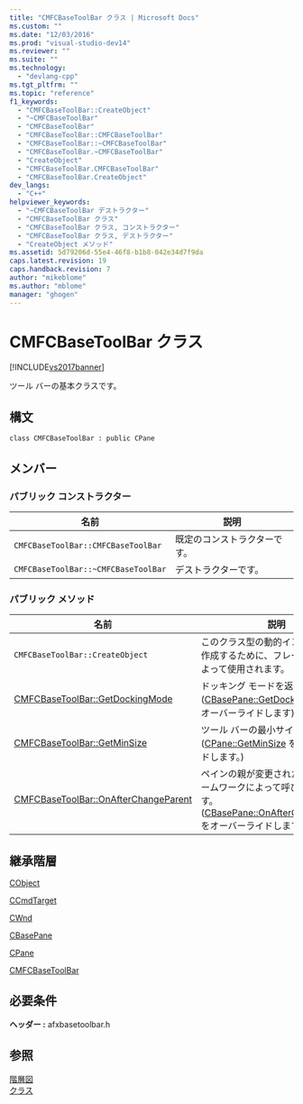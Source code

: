 ```yaml
---
title: "CMFCBaseToolBar クラス | Microsoft Docs"
ms.custom: ""
ms.date: "12/03/2016"
ms.prod: "visual-studio-dev14"
ms.reviewer: ""
ms.suite: ""
ms.technology: 
  - "devlang-cpp"
ms.tgt_pltfrm: ""
ms.topic: "reference"
f1_keywords: 
  - "CMFCBaseToolBar::CreateObject"
  - "~CMFCBaseToolBar"
  - "CMFCBaseToolBar"
  - "CMFCBaseToolBar::CMFCBaseToolBar"
  - "CMFCBaseToolBar::~CMFCBaseToolBar"
  - "CMFCBaseToolBar.~CMFCBaseToolBar"
  - "CreateObject"
  - "CMFCBaseToolBar.CMFCBaseToolBar"
  - "CMFCBaseToolBar.CreateObject"
dev_langs: 
  - "C++"
helpviewer_keywords: 
  - "~CMFCBaseToolBar デストラクター"
  - "CMFCBaseToolBar クラス"
  - "CMFCBaseToolBar クラス, コンストラクター"
  - "CMFCBaseToolBar クラス, デストラクター"
  - "CreateObject メソッド"
ms.assetid: 5d79206d-55e4-46f8-b1b8-042e34d7f9da
caps.latest.revision: 19
caps.handback.revision: 7
author: "mikeblome"
ms.author: "mblome"
manager: "ghogen"
---
```

# CMFCBaseToolBar クラス
[!INCLUDE[vs2017banner](../../assembler/inline/includes/vs2017banner.md)]

ツール バーの基本クラスです。  
  
## 構文  
  
```  
class CMFCBaseToolBar : public CPane  
```  
  
## メンバー  
  
### パブリック コンストラクター  
  
|名前|説明|  
|--------|--------|  
|`CMFCBaseToolBar::CMFCBaseToolBar`|既定のコンストラクターです。|  
|`CMFCBaseToolBar::~CMFCBaseToolBar`|デストラクターです。|  
  
### パブリック メソッド  
  
|名前|説明|  
|--------|--------|  
|`CMFCBaseToolBar::CreateObject`|このクラス型の動的インスタンスを作成するために、フレームワークによって使用されます。|  
|[CMFCBaseToolBar::GetDockingMode](../Topic/CMFCBaseToolBar::GetDockingMode.md)|ドッキング モードを返します。  \([CBasePane::GetDockingMode](../Topic/CBasePane::GetDockingMode.md) をオーバーライドします\)。|  
|[CMFCBaseToolBar::GetMinSize](../Topic/CMFCBaseToolBar::GetMinSize.md)|ツール バーの最小サイズを返します   \([CPane::GetMinSize](../Topic/CPane::GetMinSize.md) をオーバーライドします。\)|  
|[CMFCBaseToolBar::OnAfterChangeParent](../Topic/CMFCBaseToolBar::OnAfterChangeParent.md)|ペインの親が変更された後に、フレームワークによって呼び出されます。  \([CBasePane::OnAfterChangeParent](../Topic/CBasePane::OnAfterChangeParent.md) をオーバーライドします\)。|  
  
## 継承階層  
 [CObject](../Topic/CObject%20Class.md)  
  
 [CCmdTarget](../Topic/CCmdTarget%20Class.md)  
  
 [CWnd](../Topic/CWnd%20Class.md)  
  
 [CBasePane](../../mfc/reference/cbasepane-class.md)  
  
 [CPane](../../mfc/reference/cpane-class.md)  
  
 [CMFCBaseToolBar](../../mfc/reference/cmfcbasetoolbar-class.md)  
  
## 必要条件  
 **ヘッダー :** afxbasetoolbar.h  
  
## 参照  
 [階層図](../../mfc/hierarchy-chart.md)   
 [クラス](../Topic/MFC%20Classes.md)